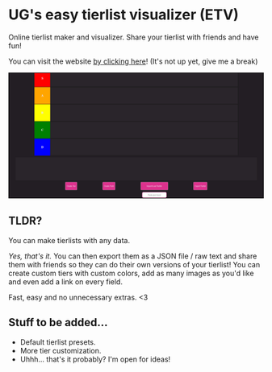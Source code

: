 # UG's easy tierlist visualizer (ETV)
Online tierlist maker and visualizer. Share your tierlist with friends and have fun!

You can visit the website [by clicking here](https://ugdev.xyz/ETV)! (It's not up yet, give me a break)

<img style="border: 1px solid black;" src="src/example.png"/>

## TLDR?
You can make tierlists with any data. 

*Yes, that's it.* You can then export them as a JSON file / raw text and share them with friends so they can do their own versions of your tierlist! You can create custom tiers with custom colors, add as many images as you'd like and even add a link on every field. 

Fast, easy and no unnecessary extras. <3

## Stuff to be added...
- Default tierlist presets.
- More tier customization.
- Uhhh... that's it probably? I'm open for ideas!